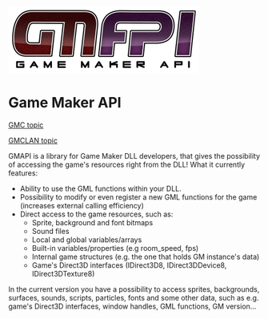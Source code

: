 ![gmapi](Logos/gmapi_s.png)

# Game Maker API

[GMC topic](http://gmc.yoyogames.com/index.php?showtopic=429267)

[GMCLAN topic](http://forum.gmclan.org/index.php?showtopic=17203)

GMAPI is a library for Game Maker DLL developers, that gives the possibility of accessing the game's resources right from the DLL! What it currently features:

* Ability to use the GML functions within your DLL.
* Possibility to modify or even register a new GML functions for the game (increases external calling efficiency)
* Direct access to the game resources, such as:
  - Sprite, background and font bitmaps
  - Sound files
  - Local and global variables/arrays
  - Built-in variables/properties (e.g room_speed, fps)
  - Internal game structures (e.g. the one that holds GM instance's data)
  - Game's Direct3D interfaces (IDirect3D8, IDirect3DDevice8, IDirect3DTexture8)

In the current version you have a possibility to access sprites, backgrounds, surfaces, sounds, scripts, particles, fonts and some other data, such as e.g. game's Direct3D interfaces, window handles, GML functions, GM version...
